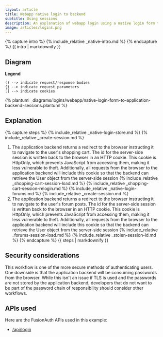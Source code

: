 ```yaml
---
layout: article
title: Webapp native login to backend 
subtitle: Using sessions 
description: An explanation of webapp login using a native login form that submits to the application backend and uses server-side sessions
image: articles/logins.png
---
```


{% capture intro %}
{% include_relative _native-intro.md %}
{% endcapture %}
{{ intro | markdownify }}

## Diagram

**Legend**

```text
() --> indicate request/response bodies
{} --> indicate request parameters
[] --> indicate cookies
```

{% plantuml _diagrams/logins/webapp/native-login-form-to-application-backend-sessions.plantuml %}

## Explanation

{% capture steps %}
{% include_relative _native-login-store.md %}
{% include_relative _create-session.md %}
1. The application backend returns a redirect to the browser instructing it to navigate to the user's shopping cart. The id for the server-side session is written back to the browser in an HTTP cookie. This cookie is HttpOnly, which prevents JavaScript from accessing them, making it less vulnerable to theft. Additionally, all requests from the browser to the application backend will include this cookie so that the backend can retrieve the User object from the server-side session 
{% include_relative _shopping-cart-session-load.md %}
{% include_relative _shopping-cart-session-relogin.md %}
{% include_relative _native-login-forums.md %}
{% include_relative _create-session.md %}
1. The application backend returns a redirect to the browser instructing it to navigate to the user's forum posts. The id for the server-side session is written back to the browser in an HTTP cookie. This cookie is HttpOnly, which prevents JavaScript from accessing them, making it less vulnerable to theft. Additionally, all requests from the browser to the application backend will include this cookie so that the backend can retrieve the User object from the server-side session 
{% include_relative _forums-session-load.md %}
{% include_relative _stolen-session-id.md %}
{% endcapture %}
{{ steps | markdownify }}

## Security considerations

This workflow is one of the more secure methods of authenticating users. One downside is that the application backend will be consuming passwords from the browser. While this isn't an issue if TLS is used and the passwords are not stored by the application backend, developers that do not want to be part of the password chain of responsibility should consider other workflows.

## APIs used

Here are the FusionAuth APIs used in this example:

* [/api/login](/docs/v1/tech/apis/login#authenticate-a-user)
